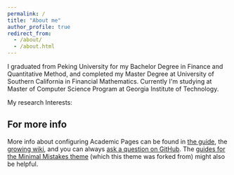 ```yaml
---
permalink: /
title: "About me"
author_profile: true
redirect_from: 
  - /about/
  - /about.html
---
```


I graduated from Peking University for my Bachelor Degree in Finance and Quantitative Method, and completed my Master Degree at University of Southern California in Financial Mathematics. Currently I'm studying at Master of Computer Science Program at Georgia Institute of Technology.

My research Interests:


For more info
------
More info about configuring Academic Pages can be found in [the guide](https://academicpages.github.io/markdown/), the [growing wiki](https://github.com/academicpages/academicpages.github.io/wiki), and you can always [ask a question on GitHub](https://github.com/academicpages/academicpages.github.io/discussions). The [guides for the Minimal Mistakes theme](https://mmistakes.github.io/minimal-mistakes/docs/configuration/) (which this theme was forked from) might also be helpful.
